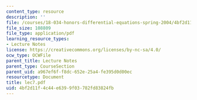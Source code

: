 ```yaml
---
content_type: resource
description: ''
file: /courses/18-034-honors-differential-equations-spring-2004/4bf2d11f4c44e6399f03782fd83824fb_lec7.pdf
file_size: 108809
file_type: application/pdf
learning_resource_types:
- Lecture Notes
license: https://creativecommons.org/licenses/by-nc-sa/4.0/
ocw_type: OCWFile
parent_title: Lecture Notes
parent_type: CourseSection
parent_uid: a967ef6f-f8dc-652e-25a4-fe395d0d00ec
resourcetype: Document
title: lec7.pdf
uid: 4bf2d11f-4c44-e639-9f03-782fd83824fb
---
```

